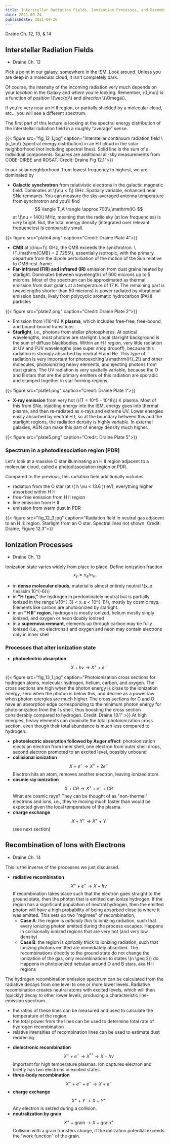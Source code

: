 ```yaml
---
title: Interstellar Radiation Fields, Ionization Processes, and Recombination of Ions with Electrons
date: 2021-09-24
publishdate: 2021-09-20
---
```


Draine Ch. 12, 13, & 14

## Interstellar Radiation Fields

* Draine Ch. 12

Pick a point in our galaxy, somewhere in the ISM. Look around. Unless you are deep in a molecular cloud, it isn't completely dark. 

Of course, the intensity of the incoming radiation very much depends on your *location* in the Galaxy and *where* you're looking. Remember, \\(I_\nu\\) is a function of *position* \\(\vec{x}\\) and *direction* \\(\Omega\\).

If you're very near an H II region, or partially shielded by a molecular cloud, etc... you will see a different spectrum.

The first part of this lecture is looking at the spectral energy distribution of the interstellar radiation field in a roughly "average" sense.  

{{< figure src="fig_12_1.jpg" caption="Interstellar continuum radiation field \\(u_\nu\\) (spectral energy distribution) in an H I cloud in the solar neighborhood (not including spectral lines). Solid line is the sum of all individual components. Squares are additional all-sky measurements from COBE-DIRBE and ROSAT. Credit: Draine Fig 12.1">}}

In our solar neighborhood, from lowest frequency to highest, we are dominated by 
* **Galactic synchrotron** from relativistic electrons in the galactic magnetic field. Dominates at \\(\nu < 1\\) GHz. Spatially variable, enhanced near SNe remnants. You can measure the sky-averaged antenna temperature from synchrotron and you'll find
$$
\langle T_A \rangle \approx 700\\,\mathrm{K}
$$
at \\(\nu = 140\\) MHz, meaning that the radio sky (at low frequencies) is *very* bright. But, the total energy density (integrated over relevant frequencies) is comparably small.

{{< figure src="plate4.png" caption="Credit: Draine Plate 4">}}

* **CMB** at \\(\nu=1\\) GHz, the CMB exceeds the synchrotron. \\(T_\mathrm{CMB} = 2.7255\\), essentially isotropic, with the primary departure from the dipole perturbation of the motion of the Sun relative to CMB rest-frame. 
* **Far-infrared (FIR) and infrared (IR)** emission from dust grains heated by starlight. Dominates between wavelengths of 600 microns up to 5 microns. Most of the spectrum can be approximated as thermal emission from dust grains at a temperature of 17 K. The remaining part is (wavelengths shorter than 50 microns) is power radiated by vibrational emission bands, likely from polycyclic aromatic hydrocarbon (PAH) particles

{{< figure src="plate2.png" caption="Credit: Draine Plate 2">}}

* Emission from \\(10^4\\) K **plasma**, which includes free-free, free-bound, and bound-bound transitions. 
* **Starlight**, i.e., photons from stellar photospheres. At optical wavelengths, most photons are starlight. Local starlight background is the sum of diffuse blackbodies. Within an H I region, very little radiation at UV and FUV wavelengths (see super shop dropoff), because this radiation is strongly absorbed by neutral H and He. This type of radiation is very important for photoexciting \\(\mathrm{H}_2\\) and other molecules, photoionizing heavy elements, and ejecting photons from dust grains. The UV radiation is very spatially variable, because the O and B stars that are the primary emitters of this radiation are sporadic and clumped together in star forming regions.

{{< figure src="plate1.png" caption="Credit: Draine Plate 1">}}

* **X-ray emission** from very hot (\\(T = 10^5 - 10^8\\)) K plasma. Most of this from SNe, injecting energy into the ISM, energy goes into thermal plasma, and then re-radiated as x-rays and extreme UV. Lower energies easily absorbed by neutral H I, so at the boundary between this and the starlight regions, the radiation density is highly variable. In external galaxies, AGN can make this part of energy density much higher.

{{< figure src="plate5.png" caption="Credit: Draine Plate 5">}}

### Spectrum in a photodissociation region (PDR)

Let's look at a massive O star illuminating an H II region adjacent to a molecular cloud, called a photodissociation region or PDR.

Compared to the previous, this radiation field additionally includes
* radiation from the O star (at \\( h \nu < 13.6 \)) eV), everything higher absorbed within H II
* free-free emission from H II region
* line emission from H II
* emission from warm dust in PDR

{{< figure src="fig_12_3.jpg" caption="Radiation field in neutral gas adjacent to an H II: region. Starlight from an O star. Spectral lines not shown. Credit: Draine, Figure 12.3">}}





## Ionization Processes

* Draine Ch. 13

Ionization state varies widely from place to place. Define ionization fraction
$$
x_e = n_e/n_\mathrm{H}.
$$

* in **dense molecular clouds**, material is almost entirely neutral \\(x_e \lesssim 10^{-6}\\)
* in **"H I gas,"** the hydrogen in predominately neutral but is partially ionized in the range \\(10^{-3} < x_e < 10^{-1}\\), mostly by cosmic rays. Elements like carbon are photoionized by starlight.
* in an **"H II" region**, hydrogen is mostly ionized, helium mostly singly ionized, and oxygen or neon doubly ionized
* in a **supernova remnant**, elements up through carbon may be fully ionized (i.e., no electrons!) and oxygen and neon may contain electrons only in inner shell

### Processes that alter ionization state
* **photoelectric absorption**
$$
X + h \nu \rightarrow X^+ + e^-
$$

{{< figure src="fig_13_1.jpg" caption="Photoionization cross sections for hydrogen atoms, molecular hydrogen, helium, carbon, and oxygen. The cross sections are high when the photon energy is close to the ionization energy, zero when the photon is below this, and decline as a power law when photon energies are much higher. The cross sections for C and O have an absorption edge corresponding to the minimum photon energy for photoionization from the 1s shell, thus boosting the cross section considerably compared to hydrogen. Credit: Draine 13.1" >}}
At high energies, heavy elements can dominate the total photoionization cross section, even though their total abundance is much less compared to hydrogen.

* **photoelectric absorption followed by Auger effect**: photoionization ejects an electron from inner shell, one electron from outer shell drops, second electron promoted to an excited level, possibly unbound
* **collisional ionization**
$$
X + e^- \rightarrow X^+ + 2 e^-
$$
Electron hits an atom, removes another electron, leaving ionized atom.
* **cosmic ray ionization**
$$
X + CR \rightarrow X^+ + e^- + CR
$$
What are cosmic rays? They can be thought of as "non-thermal" electrons and ions, i.e., they're moving much faster than would be expected given the local temperature of the plasma.
* **charge exchange**
$$
X + Y^+ \rightarrow X^+ + Y
$$ 
(see next section)

## Recombination of Ions with Electrons

* Draine Ch. 14

This is the inverse of the processes we just discussed.

* **radiative recombination**
$$
X^+ + e^- \rightarrow X + h \nu
$$
If recombination takes place such that the electron goes straight to the ground state, then the photon that is emitted can ionize hydrogen. If the region has a significant population of neutral hydrogen, then the emitted photon will have a high probability of being absorbed close to where it was emitted. This sets up two "regimes" of recombination,
    - **Case A**: the region is *optically thin* to ionizing radiation, such that every ionizing photon emitted during the process escapes. Happens in collisionally ionized regions that are very hot (and very low density)
    - **Case B**: the region is *optically thick* to ionizing radiation, such that ionizing photons emitted are immediately absorbed. The recombinations directly to the ground state do not change the ionization of the gas, only recombinations to states \\(n \geq 2\\) do. Happens in photoionized nebulae around O and B stars, aka H II regions

The hydrogen recombination emission spectrum can be calculated from the radiative decays from one level to one or more lower levels. Radiative recombination creates neutral atoms with excited levels, which will then (quickly) decay to other lower levels, producing a characteristic line-emission spectrum. 
- the ratios of these lines can be measured and used to calculate the temperature of the region
- the total power from the lines can be used to determine total rate of hydrogen recombination
- relative intensities of recombination lines can be used to estimate dust reddening

* **dielectronic recombination**
$$
X^+ + e^- \rightarrow X^{**} \rightarrow X + h \nu
$$
important for high temperature plasmas. Ion captures electron and briefly has two electrons in excited states.
* **three-body recombination**
$$
X^+ + e^- + e^- \rightarrow X + e^-
$$
* **charge exchange**
$$
X^+ + Y \rightarrow X + Y^+
$$
Any electron is seized during a collision.
* **neutralization by grain** 
$$
X^+ + \mathrm{grain} \rightarrow X + \mathrm{grain}^+
$$
Collision with a grain transfers charge, if the ionization potential exceeds the "work function" of the grain.